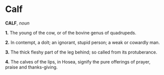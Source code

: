# Calf

**CALF**, _noun_

**1.** The young of the cow, or of the bovine genus of quadrupeds.

**2.** In contempt, a dolt; an ignorant, stupid person; a weak or cowardly man.

**3.** The thick fleshy part of the leg behind; so called from its protuberance.

**4.** The calves of the lips, in Hosea, signify the pure offerings of prayer, praise and thanks-giving.